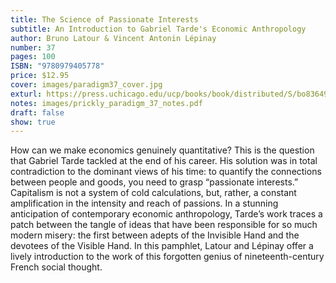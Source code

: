 ```yaml
---
title: The Science of Passionate Interests
subtitle: An Introduction to Gabriel Tarde's Economic Anthropology
author: Bruno Latour & Vincent Antonin Lépinay
number: 37
pages: 100
ISBN: "9780979405778"
price: $12.95
cover: images/paradigm37_cover.jpg
exturl: https://press.uchicago.edu/ucp/books/book/distributed/S/bo8364907.html
notes: images/prickly_paradigm_37_notes.pdf
draft: false
show: true
---
```

How can we make economics genuinely quantitative? This is the question that Gabriel Tarde tackled at the end of his career. His solution was in total contradiction to the dominant views of his time: to quantify the connections between people and goods, you need to grasp “passionate interests.” Capitalism is not a system of cold calculations, but, rather, a constant amplification in the intensity and reach of passions. In a stunning anticipation of contemporary economic anthropology, Tarde’s work traces a patch between the tangle of ideas that have been responsible for so much modern misery: the first between adepts of the Invisible Hand and the devotees of the Visible Hand. In this pamphlet, Latour and Lépinay offer a lively introduction to the work of this forgotten genius of nineteenth-century French social thought.